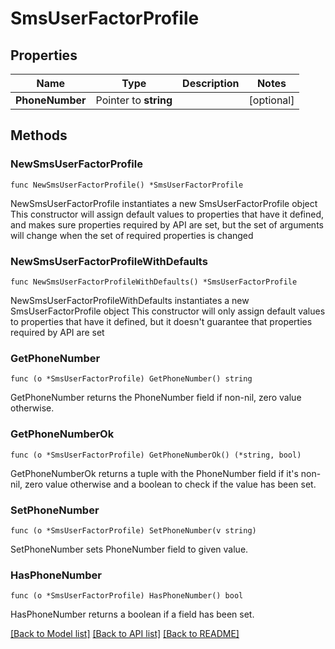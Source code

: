 # SmsUserFactorProfile

## Properties

Name | Type | Description | Notes
------------ | ------------- | ------------- | -------------
**PhoneNumber** | Pointer to **string** |  | [optional] 

## Methods

### NewSmsUserFactorProfile

`func NewSmsUserFactorProfile() *SmsUserFactorProfile`

NewSmsUserFactorProfile instantiates a new SmsUserFactorProfile object
This constructor will assign default values to properties that have it defined,
and makes sure properties required by API are set, but the set of arguments
will change when the set of required properties is changed

### NewSmsUserFactorProfileWithDefaults

`func NewSmsUserFactorProfileWithDefaults() *SmsUserFactorProfile`

NewSmsUserFactorProfileWithDefaults instantiates a new SmsUserFactorProfile object
This constructor will only assign default values to properties that have it defined,
but it doesn't guarantee that properties required by API are set

### GetPhoneNumber

`func (o *SmsUserFactorProfile) GetPhoneNumber() string`

GetPhoneNumber returns the PhoneNumber field if non-nil, zero value otherwise.

### GetPhoneNumberOk

`func (o *SmsUserFactorProfile) GetPhoneNumberOk() (*string, bool)`

GetPhoneNumberOk returns a tuple with the PhoneNumber field if it's non-nil, zero value otherwise
and a boolean to check if the value has been set.

### SetPhoneNumber

`func (o *SmsUserFactorProfile) SetPhoneNumber(v string)`

SetPhoneNumber sets PhoneNumber field to given value.

### HasPhoneNumber

`func (o *SmsUserFactorProfile) HasPhoneNumber() bool`

HasPhoneNumber returns a boolean if a field has been set.


[[Back to Model list]](../README.md#documentation-for-models) [[Back to API list]](../README.md#documentation-for-api-endpoints) [[Back to README]](../README.md)



